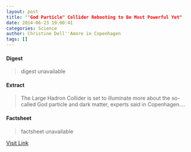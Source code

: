 ```yaml
---
layout: post
title: ""God Particle" Collider Rebooting to Be Most Powerful Yet"
date: 2014-06-23 19:00:41
categories: Science
author: Christine Dell''Amore in Copenhagen
tags: []
---
```



#### Digest
>digest unavailable

#### Extract
>The Large Hadron Collider is set to illuminate more about the so-called God particle and dark matter, experts said in Copenhagen....

#### Factsheet
>factsheet unavailable

[Visit Link](http://feeds.nationalgeographic.com/~r/ng/News/News_Main/~3/e-HUfZFFOcc/story01.htm)


